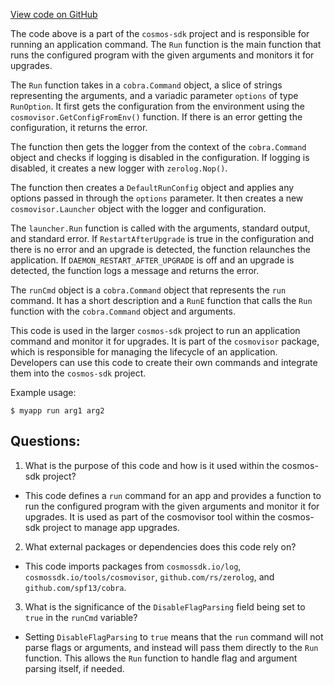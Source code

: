 [View code on GitHub](https://github.com/cosmos/cosmos-sdk/blob/main/tools/cosmovisor/cmd/cosmovisor/run.go)

The code above is a part of the `cosmos-sdk` project and is responsible for running an application command. The `Run` function is the main function that runs the configured program with the given arguments and monitors it for upgrades. 

The `Run` function takes in a `cobra.Command` object, a slice of strings representing the arguments, and a variadic parameter `options` of type `RunOption`. It first gets the configuration from the environment using the `cosmovisor.GetConfigFromEnv()` function. If there is an error getting the configuration, it returns the error. 

The function then gets the logger from the context of the `cobra.Command` object and checks if logging is disabled in the configuration. If logging is disabled, it creates a new logger with `zerolog.Nop()`. 

The function then creates a `DefaultRunConfig` object and applies any options passed in through the `options` parameter. It then creates a new `cosmovisor.Launcher` object with the logger and configuration. 

The `launcher.Run` function is called with the arguments, standard output, and standard error. If `RestartAfterUpgrade` is true in the configuration and there is no error and an upgrade is detected, the function relaunches the application. If `DAEMON_RESTART_AFTER_UPGRADE` is off and an upgrade is detected, the function logs a message and returns the error. 

The `runCmd` object is a `cobra.Command` object that represents the `run` command. It has a short description and a `RunE` function that calls the `Run` function with the `cobra.Command` object and arguments. 

This code is used in the larger `cosmos-sdk` project to run an application command and monitor it for upgrades. It is part of the `cosmovisor` package, which is responsible for managing the lifecycle of an application. Developers can use this code to create their own commands and integrate them into the `cosmos-sdk` project. 

Example usage:

```
$ myapp run arg1 arg2
```
## Questions: 
 1. What is the purpose of this code and how is it used within the cosmos-sdk project?
- This code defines a `run` command for an app and provides a function to run the configured program with the given arguments and monitor it for upgrades. It is used as part of the cosmovisor tool within the cosmos-sdk project to manage app upgrades.

2. What external packages or dependencies does this code rely on?
- This code imports packages from `cosmossdk.io/log`, `cosmossdk.io/tools/cosmovisor`, `github.com/rs/zerolog`, and `github.com/spf13/cobra`.

3. What is the significance of the `DisableFlagParsing` field being set to `true` in the `runCmd` variable?
- Setting `DisableFlagParsing` to `true` means that the `run` command will not parse flags or arguments, and instead will pass them directly to the `Run` function. This allows the `Run` function to handle flag and argument parsing itself, if needed.